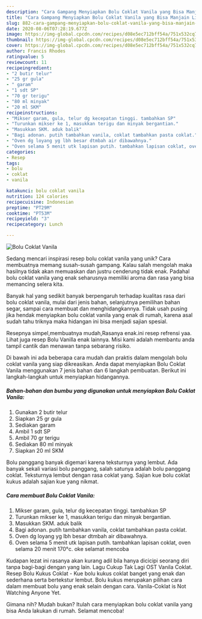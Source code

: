 ```yaml
---
description: "Cara Gampang Menyiapkan Bolu Coklat Vanila yang Bisa Manjain Lidah"
title: "Cara Gampang Menyiapkan Bolu Coklat Vanila yang Bisa Manjain Lidah"
slug: 882-cara-gampang-menyiapkan-bolu-coklat-vanila-yang-bisa-manjain-lidah
date: 2020-08-06T07:28:19.677Z
image: https://img-global.cpcdn.com/recipes/d08e5ec712bff54a/751x532cq70/bolu-coklat-vanila-foto-resep-utama.jpg
thumbnail: https://img-global.cpcdn.com/recipes/d08e5ec712bff54a/751x532cq70/bolu-coklat-vanila-foto-resep-utama.jpg
cover: https://img-global.cpcdn.com/recipes/d08e5ec712bff54a/751x532cq70/bolu-coklat-vanila-foto-resep-utama.jpg
author: Francis Rhodes
ratingvalue: 5
reviewcount: 11
recipeingredient:
- "2 butir telur"
- "25 gr gula"
- " garam"
- "1 sdt SP"
- "70 gr terigu"
- "80 ml minyak"
- "20 ml SKM"
recipeinstructions:
- "Mikser garam, gula, telur dg kecepatan tinggi. tambahkan SP"
- "Turunkan mikser ke 1, masukkan terigu dan minyak bergantian."
- "Masukkan SKM. aduk balik"
- "Bagi adonan. putih tambahkan vanila, coklat tambahkan pasta coklat."
- "Oven dg loyang yg lbh besar dtmbah air dibawahnya."
- "Oven selama 5 menit utk lapisan putih. tambahkan lapisan coklat, oven selama 20 menit 170°c. oke selamat mencoba"
categories:
- Resep
tags:
- bolu
- coklat
- vanila

katakunci: bolu coklat vanila 
nutrition: 124 calories
recipecuisine: Indonesian
preptime: "PT29M"
cooktime: "PT53M"
recipeyield: "3"
recipecategory: Lunch

---
```



![Bolu Coklat Vanila](https://img-global.cpcdn.com/recipes/d08e5ec712bff54a/751x532cq70/bolu-coklat-vanila-foto-resep-utama.jpg)

Sedang mencari inspirasi resep bolu coklat vanila yang unik? Cara membuatnya memang susah-susah gampang. Kalau salah mengolah maka hasilnya tidak akan memuaskan dan justru cenderung tidak enak. Padahal bolu coklat vanila yang enak seharusnya memiliki aroma dan rasa yang bisa memancing selera kita.

Banyak hal yang sedikit banyak berpengaruh terhadap kualitas rasa dari bolu coklat vanila, mulai dari jenis bahan, selanjutnya pemilihan bahan segar, sampai cara membuat dan menghidangkannya. Tidak usah pusing jika hendak menyiapkan bolu coklat vanila yang enak di rumah, karena asal sudah tahu triknya maka hidangan ini bisa menjadi sajian spesial.

Resepnya simpel,membuatnya mudah,Rasanya enak.ini resep refrensi yaa. Lihat juga resep Bolu Vanilla enak lainnya. Misi kami adalah membantu anda tampil cantik dan menawan tanpa sebarang risiko.


Di bawah ini ada beberapa cara mudah dan praktis dalam mengolah bolu coklat vanila yang siap dikreasikan. Anda dapat menyiapkan Bolu Coklat Vanila menggunakan 7 jenis bahan dan 6 langkah pembuatan. Berikut ini langkah-langkah untuk menyiapkan hidangannya.

<!--inarticleads1-->

##### Bahan-bahan dan bumbu yang digunakan untuk menyiapkan Bolu Coklat Vanila:

1. Gunakan 2 butir telur
1. Siapkan 25 gr gula
1. Sediakan  garam
1. Ambil 1 sdt SP
1. Ambil 70 gr terigu
1. Sediakan 80 ml minyak
1. Siapkan 20 ml SKM


Bolu panggang banyak digemari karena teksturnya yang lembut. Ada banyak sekali variasi bolu panggang, salah satunya adalah bolu panggang coklat. Teksturnya lembut dengan rasa coklat yang. Sajian kue bolu coklat kukus adalah sajian kue yang nikmat. 

<!--inarticleads2-->

##### Cara membuat Bolu Coklat Vanila:

1. Mikser garam, gula, telur dg kecepatan tinggi. tambahkan SP
1. Turunkan mikser ke 1, masukkan terigu dan minyak bergantian.
1. Masukkan SKM. aduk balik
1. Bagi adonan. putih tambahkan vanila, coklat tambahkan pasta coklat.
1. Oven dg loyang yg lbh besar dtmbah air dibawahnya.
1. Oven selama 5 menit utk lapisan putih. tambahkan lapisan coklat, oven selama 20 menit 170°c. oke selamat mencoba


Kudapan lezat ini rasanya akan kurang adil bila hanya dicicipi seorang diri tanpa bagi-bagi dengan yang lain. Lagu Cukup Tak Lagi OST Vanila Coklat. Resep Bolu Kukus Coklat - Kue bolu kukus coklat banget yang enak dan sederhana serta bertekstur lembut. Bolu kukus merupakan pilihan cara dalam membuat bolu yang enak selain dengan cara. Vanila-Coklat is Not Watching Anyone Yet. 

Gimana nih? Mudah bukan? Itulah cara menyiapkan bolu coklat vanila yang bisa Anda lakukan di rumah. Selamat mencoba!
